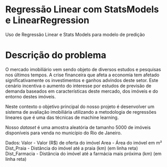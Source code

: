 # Regressão Linear com StatsModels e LinearRegression
Uso de Regressão Linear e Stats Models para modelo de predição


# Descrição do problema

O mercado imobiliário vem sendo objeto de diversos estudos e pesquisas nos últimos tempos. A crise financeira que afeta a economia tem afetado significativamente os investimentos e ganhos advindos deste setor. Este cenário incentiva o aumento do interesse por estudos de previsão de demanda baseados em características deste mercado, dos imóveis e do entorno destes imóveis.

Neste contexto o objetivo principal do nosso projeto é desenvolver um sistema de avaliação imobiliária utilizando a metodologia de regressões lineares que é uma das técnicas de machine learning.

Nosso *dataset* é uma amostra aleatória de tamanho 5000 de imóveis disponíveis para venda no município do Rio de Janeiro.

Dados:
Valor - Valor (R$) de oferta do imóvel
Area - Área do imóvel em m²
Dist_Praia - Distância do imóvel até a praia (km) (em linha reta)
Dist_Farmacia - Distância do imóvel até a farmácia mais próxima (km) (em linha reta)
